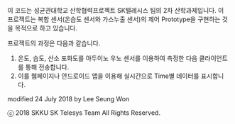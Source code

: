 이 코드는 성균관대학교 산학협력프로젝트 SK텔레시스 팀의 2차 산학과제입니다.
이 프로젝트는 복합 센서(온습도 센서와 가스누출 센서)의 제어 Prototype을 구현하는 것을 목적으로 하고 있습니다.

프로젝트의 과정은 다음과 같습니다.
1. 온도, 습도, 산소 포화도를 아두이노 우노 센서를 이용하여 측정한 다음 클라이언트를 통해 전송합니다.
2. 이를 웹페이지나 안드로이드 앱을 이용해 실시간으로 Time별 데이터를 표시합니다.

modified 24 July 2018
by Lee Seung Won

ⓒ 2018 SKKU SK Telesys Team All Rights Reserved.
